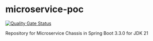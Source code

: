 # microservice-poc
[![Quality Gate Status](https://sonarcloud.io/api/project_badges/measure?project=upa-io_microservice-poc&metric=alert_status)](https://sonarcloud.io/summary/new_code?id=upa-io_microservice-poc)

Repository for Microservice Chassis in Spring Boot 3.3.0 for JDK 21
